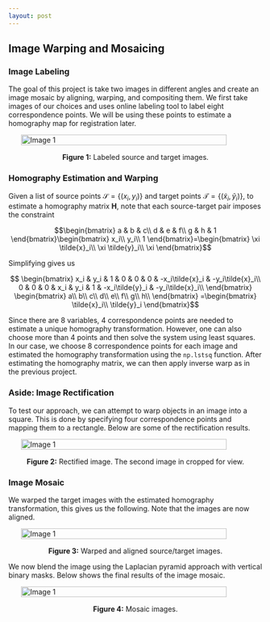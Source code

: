 ```yaml
---
layout: post
---
```


## Image Warping and Mosaicing

### Image Labeling

The goal of this project is take two images in different angles and create an image mosaic by aligning, warping, and compositing them. We first take images of our choices and uses online labeling tool to label eight correspondence points. We will be using these points to estimate a homography map for registration later. 

<div style="display: flex; justify-content: center;">   
   <img src="{{ site.baseurl }}/assets/proj4_images/source_target.png" alt="Image 1" style="width: 90%; height: auto;"> 
</div> 
<p style="text-align: center; margin-top: 15px;"><strong>Figure 1:</strong> Labeled source and target images.</p>

### Homography Estimation and Warping

Given a list of source points $\mathcal{S}= \{(x_i, y_i)\}$ and target points $\mathcal{T}=\{(\tilde{x}_i, \tilde{y}_i)\}$, to estimate a homography matrix $\mathbf{H}$, note that each source-target pair imposes the constraint

$$\begin{bmatrix}
a & b & c\\
d & e & f\\
g & h & 1
\end{bmatrix}\begin{bmatrix}
x_i\\
y_i\\
1
\end{bmatrix}=\begin{bmatrix}
\xi \tilde{x}_i\\
\xi \tilde{y}_i\\
\xi
\end{bmatrix}$$

Simplifying gives us 

$$
\begin{bmatrix}
x_i & y_i & 1 & 0 & 0 & 0 & -x_i\tilde{x}_i & -y_i\tilde{x}_i\\
0 & 0 & 0 & x_i & y_i & 1 & -x_i\tilde{y}_i & -y_i\tilde{x}_i\\
\end{bmatrix}
\begin{bmatrix}
a\\
b\\
c\\
d\\
e\\
f\\
g\\
h\\
\end{bmatrix}
=\begin{bmatrix}
\tilde{x}_i\\
\tilde{y}_i
\end{bmatrix}$$

Since there are $8$ variables, $4$ correspondence points are needed to estimate a unique homography transformation. However, one can also choose more than $4$ points and then solve the system using least squares. In our case, we choose $8$ correspondence points for each image and estimated the homography transformation using the `np.lstsq` function. After estimating the homography matrix, we can then apply inverse warp as in the previous project. 

### Aside: Image Rectification

To test our approach, we can attempt to warp objects in an image into a square. This is done by specifying four correspondence points and mapping them to a rectangle. Below are some of the rectification results.

<div style="display: flex; justify-content: center;">   
   <img src="{{ site.baseurl }}/assets/proj4_images/rectified.png" alt="Image 1" style="width: 90%; height: auto;"> 
</div> 
<p style="text-align: center; margin-top: 15px;"><strong>Figure 2:</strong> Rectified image. The second image in cropped for view. </p>

### Image Mosaic

We warped the target images with the estimated homography transformation, this gives us the following. Note that the images are now aligned. 

<div style="display: flex; justify-content: center;">   
   <img src="{{ site.baseurl }}/assets/proj4_images/warp.png" alt="Image 1" style="width: 90%; height: auto;"> 
</div> 
<p style="text-align: center; margin-top: 15px;"><strong>Figure 3:</strong> Warped and aligned source/target images.</p>

We now blend the image using the Laplacian pyramid approach with vertical binary masks. Below shows the final results of the image mosaic. 

<div style="display: flex; justify-content: center;">   
   <img src="{{ site.baseurl }}/assets/proj4_images/mosaic.png" alt="Image 1" style="width: 90%; height: auto;"> 
</div> 
<p style="text-align: center; margin-top: 15px;"><strong>Figure 4:</strong> Mosaic images.</p>









